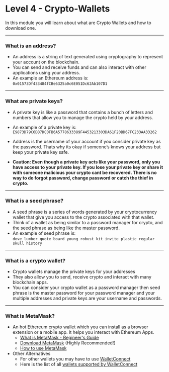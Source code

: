 # Level 4 - Crypto-Wallets

In this module you will learn about what are Crypto Wallets and how to download one. <br>

---

### What is an address?

- An address is a string of text generated using cryptography to represent your account on the blockchain.
- You can send and receive funds and can also interact with other applications using your address.
- An example an Ethereum address is: `0x01573Df433484fCBe6325a0c6E051Dc62Ab107D1`

---

### What are private keys?

- A private key is like a password that contains a bunch of letters and numbers that allow you to manage the crypto held by your address.
- An example of a private key is: `E9873D79C6D87DC0FB6A5778633389F4453213303DA61F20BD67FC233AA33262`
- Address is the username of your account if you consider private key as the password. Thats why its okay if someone’s knows your address but keep your private key safe.

- <b> Caution: Even though a private key acts like your password, only you have access to your private key. If you lose your private key or share it with someone malicious your crypto cant be recovered. There is no way to do forgot password, change password or catch the thief in crypto. </b>

---

### What is a seed phrase?

- A seed phrase is a series of words generated by your cryptocurrency wallet that give you access to the crypto associated with that wallet.
- Think of a wallet as being similar to a password manager for crypto, and the seed phrase as being like the master password.
- An example of seed phrase is: <br>
  `dove lumber quote board young robust kit invite plastic regular skull history`

---

### What is a crypto wallet?

- Crypto wallets manage the private keys for your addresses
- They also allow you to send, receive crypto and interact with many blockchain apps.
- You can consider your crypto wallet as a password manager then seed phrase is the master password for your password manager and your multiple addresses and private keys are your username and passwords.

---

### What is MetaMask?

- An hot Ethereum crypto wallet which you can install as a browser extension or a mobile app. It helps you interact with Ethereum Apps.
  - [What is MetaMask - Begineer's Guide](https://medium.com/@decryptmedia/metamask-the-beginners-guide-6111143f2581)
  - [Download MetaMask](https://metamask.io/download.html) (Highly Recommended!)
  - [How to use MetaMask](https://www.youtube.com/watch?v=yWfZnjkhhhg)
- Other Alternatives 
  - For other wallets you may have to use [WalletConnect](https://walletconnect.com/)
  - Here is the list of all [wallets supported by WalletConnect](https://walletconnect.com/registry/wallets)
